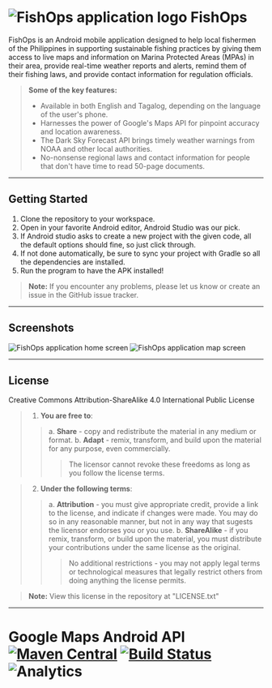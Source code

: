 ![FishOps application logo](https://cloud.githubusercontent.com/assets/2936762/14793945/561dd0d4-0ad6-11e6-8845-b3354ae3bef4.png)
FishOps
===================

FishOps is an Android mobile application designed to help local fishermen of the Philippines in supporting sustainable fishing practices by giving them access to live maps and information on Marina Protected Areas (MPAs) in their area, provide real-time weather reports and alerts, remind them of their fishing laws, and provide contact information for regulation officials.

> **Some of the key features:**
> 
>  - Available in both English and Tagalog, depending on the language of the user's phone.
>  - Harnesses the power of Google's Maps API for pinpoint accuracy and location awareness.
>  - The Dark Sky Forecast API brings timely weather warnings from NOAA and other local authorities.
>  - No-nonsense regional laws and contact information for people that don't have time to read 50-page documents.


----------

Getting Started
-------------------

 1. Clone the repository to your workspace.
 2. Open in your favorite Android editor, Android Studio was our pick.
 3. If Android studio asks to create a new project with the given code, all the default options should fine, so just click through.
 4. If not done automatically, be sure to sync your project with Gradle so all the dependencies are installed.
 5. Run the program to have the APK installed!

> **Note:** If you encounter any problems, please let us know or create an issue in the GitHub issue tracker.


----------

Screenshots
-------------------
![FishOps application home screen](https://cloud.githubusercontent.com/assets/2936762/14797400/844a6574-0ae7-11e6-8d25-2b3fdb326a59.jpg)
![FishOps application map screen](https://cloud.githubusercontent.com/assets/2936762/14797398/84329d0e-0ae7-11e6-9894-20fd20555eb5.jpg)


----------

License
-------------
Creative Commons Attribution-ShareAlike 4.0 International Public License
> 1. **You are free to**:
>> a. **Share** - copy and redistribute the material in any medium or format.
>> b. **Adapt** - remix, transform, and build upon the material for any purpose, even commercially.
>>> The licensor cannot revoke these freedoms as long as you follow the license terms.

> 2. **Under the following terms**:
>> a. **Attribution** - you must give appropriate credit, provide a link to the license, and indicate if changes were made. You may do so in any reasonable manner, but not in any way that sugests the licensor endorses you or you use.
>> b. **ShareAlike** - if you remix, transform, or build upon the material, you must distribute your contributions under the same license as the original.
>>> No additional restrictions - you may not apply legal terms or technological measures that legally restrict others from doing anything the license permits.

> **Note:** View this license in the repository at "LICENSE.txt"

----------

# Google Maps Android API [![Maven Central](https://maven-badges.herokuapp.com/maven-central/com.google.maps.android/android-maps-utils/badge.svg)](https://maven-badges.herokuapp.com/maven-central/com.google.maps.android/android-maps-utils) [![Build Status](https://travis-ci.org/googlemaps/android-maps-utils.svg?branch=master)](https://travis-ci.org/googlemaps/android-maps-utils) ![Analytics](https://maps-ga-beacon.appspot.com/UA-12846745-20/android-maps-utils/readme?pixel)
